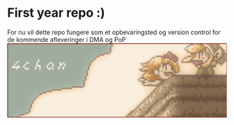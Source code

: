 # First year repo :)
For nu vil dette repo fungere som et opbevaringsted og version control for de kommende afleveringer i DMA og PoP
![4chan](https://github.com/sofusbjorn/codeWithSofus/raw/master/markdownImgs/4chan.png "Welcome")

